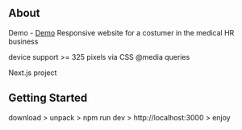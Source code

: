 ## About

Demo - <a href="https://medical-ak4153.vercel.app/">Demo</a>
Responsive website for a costumer in the medical HR business

device support >= 325 pixels via CSS @media queries

Next.js project

## Getting Started

download > unpack > npm run dev > http://localhost:3000 > enjoy
